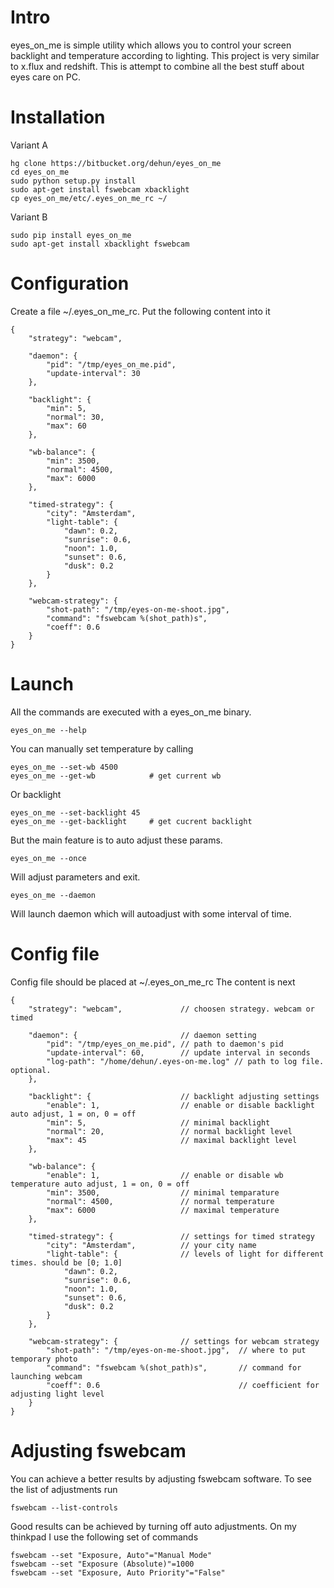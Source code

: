 # Intro #
eyes_on_me is simple utility which allows you to control your screen backlight and temperature according to lighting.
This project is very similar to x.flux and redshift. This is attempt to combine all the best stuff about eyes care on PC.

# Installation #
Variant A

    hg clone https://bitbucket.org/dehun/eyes_on_me
    cd eyes_on_me
    sudo python setup.py install
    sudo apt-get install fswebcam xbacklight
    cp eyes_on_me/etc/.eyes_on_me_rc ~/

Variant B

    sudo pip install eyes_on_me
    sudo apt-get install xbacklight fswebcam

# Configuration #
Create a file ~/.eyes_on_me_rc.
Put the following content into it

    {
        "strategy": "webcam",

        "daemon": {
            "pid": "/tmp/eyes_on_me.pid",
            "update-interval": 30
        },

        "backlight": {
            "min": 5,
            "normal": 30,
            "max": 60
        },

        "wb-balance": {
            "min": 3500,
            "normal": 4500,
            "max": 6000
        },

        "timed-strategy": {
            "city": "Amsterdam",
            "light-table": {
                "dawn": 0.2,
                "sunrise": 0.6,
                "noon": 1.0,
                "sunset": 0.6,
                "dusk": 0.2
            }
        },

        "webcam-strategy": {
            "shot-path": "/tmp/eyes-on-me-shoot.jpg",
            "command": "fswebcam %(shot_path)s",
            "coeff": 0.6
        }
    }

# Launch #
All the commands are executed with a eyes_on_me binary.

    eyes_on_me --help

You can manually set temperature by calling

    eyes_on_me --set-wb 4500
    eyes_on_me --get-wb            # get current wb

Or backlight

    eyes_on_me --set-backlight 45
    eyes_on_me --get-backlight     # get cucrent backlight


But the main feature is to auto adjust these params.

    eyes_on_me --once

Will adjust parameters and exit.

    eyes_on_me --daemon

Will launch daemon which will autoadjust with some interval of time.

# Config file #
Config file should be placed at ~/.eyes_on_me_rc
The content is next

    {
        "strategy": "webcam",             // choosen strategy. webcam or timed

        "daemon": {                       // daemon setting
            "pid": "/tmp/eyes_on_me.pid", // path to daemon's pid
            "update-interval": 60,        // update interval in seconds
            "log-path": "/home/dehun/.eyes-on-me.log" // path to log file. optional.
        },

        "backlight": {                    // backlight adjusting settings
            "enable": 1,                  // enable or disable backlight auto adjust, 1 = on, 0 = off
            "min": 5,                     // minimal backlight
            "normal": 20,                 // normal backlight level
            "max": 45                     // maximal backlight level
        },

        "wb-balance": {
            "enable": 1,                  // enable or disable wb temperature auto adjust, 1 = on, 0 = off
            "min": 3500,                  // minimal temparature
            "normal": 4500,               // normal temperature
            "max": 6000                   // maximal temperature
        },

        "timed-strategy": {               // settings for timed strategy
            "city": "Amsterdam",          // your city name
            "light-table": {              // levels of light for different times. should be [0; 1.0]
                "dawn": 0.2,
                "sunrise": 0.6,
                "noon": 1.0,
                "sunset": 0.6,
                "dusk": 0.2
            }
        },

        "webcam-strategy": {              // settings for webcam strategy
            "shot-path": "/tmp/eyes-on-me-shoot.jpg",  // where to put temporary photo
            "command": "fswebcam %(shot_path)s",       // command for launching webcam
            "coeff": 0.6                               // coefficient for adjusting light level
        }
    }


# Adjusting fswebcam #
You can achieve a better results by adjusting fswebcam software.
To see the list of adjustments run

    fswebcam --list-controls

Good results can be achieved by turning off auto adjustments.
On my thinkpad I use the following set of commands

    fswebcam --set "Exposure, Auto"="Manual Mode"
    fswebcam --set "Exposure (Absolute)"=1000
    fswebcam --set "Exposure, Auto Priority"="False"

